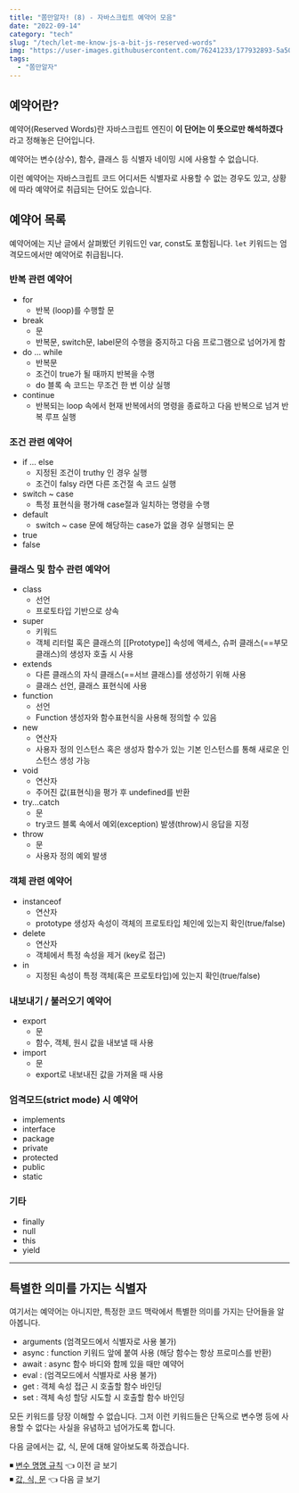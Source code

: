 ```yaml
---
title: "쫌만알자! (8) - 자바스크립트 예약어 모음"
date: "2022-09-14"
category: "tech"
slug: "/tech/let-me-know-js-a-bit-js-reserved-words"
img: "https://user-images.githubusercontent.com/76241233/177932893-5a504b26-12e4-4ade-b1ce-1951d072ba82.jpg"
tags:
  - "쫌만알자"
---
```


## 예약어란?

예약어(Reserved Words)란 자바스크립트 엔진이 **이 단어는 이 뜻으로만 해석하겠다**라고 정해놓은 단어입니다.

예약어는 변수(상수), 함수, 클래스 등 식별자 네이밍 시에 사용할 수 없습니다.

이런 예약어는 자바스크립트 코드 어디서든 식별자로 사용할 수 없는 경우도 있고, 상황에 따라 예약어로 취급되는 단어도 있습니다.

## 예약어 목록

예약어에는 지난 글에서 살펴봤던 키워드인 var, const도 포함됩니다.
`let` 키워드는 엄격모드에서만 예약어로 취급됩니다.

<!-- 예약어 분류하기 -->

### 반복 관련 예약어

- for
  - 반복 (loop)를 수행할 문
- break
  - 문
  - 반복문, switch문, label문의 수행을 중지하고 다음 프로그램으로 넘어가게 함
- do ... while
  - 반복문
  - 조건이 true가 될 때까지 반복을 수행
  - do 블록 속 코드는 무조건 한 번 이상 실행
- continue
  - 반복되는 loop 속에서 현재 반복에서의 명령을 종료하고 다음 반복으로 넘겨 반복 루프 실행

### 조건 관련 예약어

- if ... else
  - 지정된 조건이 truthy 인 경우 실행
  - 조건이 falsy 라면 다른 조건절 속 코드 실행
- switch ~ case
  - 특정 표현식을 평가해 case절과 일치하는 명령을 수행
- default
  - switch ~ case 문에 해당하는 case가 없을 경우 실행되는 문
- true
- false

### 클래스 및 함수 관련 예약어

- class
  - 선언
  - 프로토타입 기반으로 상속
- super
  - 키워드
  - 객체 리터럴 혹은 클래스의 [[Prototype]] 속성에 액세스, 슈퍼 클래스(==부모 클래스)의 생성자 호출 시 사용
- extends
  - 다른 클래스의 자식 클래스(==서브 클래스)를 생성하기 위해 사용
  - 클래스 선언, 클래스 표현식에 사용
- function
  - 선언
  - Function 생성자와 함수표현식을 사용해 정의할 수 있음
- new
  - 연산자
  - 사용자 정의 인스턴스 혹은 생성자 함수가 있는 기본 인스턴스를 통해 새로운 인스턴스 생성 가능
- void
  - 연산자
  - 주어진 값(표현식)을 평가 후 undefined를 반환
- try...catch
  - 문
  - try코드 블록 속에서 예외(exception) 발생(throw)시 응답을 지정
- throw
  - 문
  - 사용자 정의 예외 발생

### 객체 관련 예약어

- instanceof
  - 연산자
  - prototype 생성자 속성이 객체의 프로토타입 체인에 있는지 확인(true/false)
- delete
  - 연산자
  - 객체에서 특정 속성을 제거 (key로 접근)
- in
  - 지정된 속성이 특정 객체(혹은 프로토타입)에 있는지 확인(true/false)

### 내보내기 / 불러오기 예약어

- export
  - 문
  - 함수, 객체, 원시 값을 내보낼 때 사용
- import
  - 문
  - export로 내보내진 값을 가져올 때 사용

### 엄격모드(strict mode) 시 예약어

- implements
- interface
- package
- private
- protected
- public
- static

### 기타

- finally
- null
- this
- yield

---

## 특별한 의미를 가지는 식별자

여기서는 예약어는 아니지만, 특정한 코드 맥락에서 특별한 의미를 가지는 단어들을 알아봅니다.

- arguments (엄격모드에서 식별자로 사용 불가)
- async : function 키워드 앞에 붙여 사용 (해당 함수는 항상 프로미스를 반환)
- await : async 함수 바디와 함께 있을 때만 예약어
- eval : (엄격모드에서 식별자로 사용 불가)
- get : 객체 속성 접근 시 호출할 함수 바인딩
- set : 객체 속성 할당 시도할 시 호출할 함수 바인딩

모든 키워드를 당장 이해할 수 없습니다. 그저 이런 키워드들은 단독으로 변수명 등에 사용할 수 없다는 사실을 유념하고 넘어가도록 합니다.

다음 글에서는 값, 식, 문에 대해 알아보도록 하겠습니다.

◾ [변수 명명 규칙](/tech/let-me-know-js-a-bit-js-variable-naming) 👈 이전 글 보기  
◾ [값, 식, 문](/tech/let-me-know-js-a-bit-js-value-expression-statement) 👈 다음 글 보기
